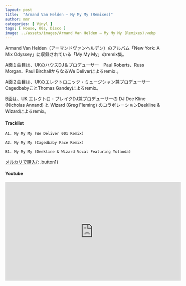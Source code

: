 ```yaml
---
layout: post
title:  "Armand Van Helden – My My My (Remixes)"
author: mmr
categories: [ Vinyl ]
tags: [ House, 00s, Disco ]
image: ../assets/images/Armand Van Helden – My My My (Remixes).webp
---
```


Armand Van Helden（アーマンドヴァンヘルデン）のアルバム「New York: A Mix Odyssey」に収録されている「My My My」のremix集。

A面１曲目は、UKのハウスDJ＆プロデューサー　Paul Roberts、Russ Morgan、Paul BirchallからなるWe Deliverによるremix 。

A面２曲目は、UKのエレクトロニック・ミュージシャン兼プロデューサーCagedbabyことThomas Gandeyによるremix。

B面は、UK エレクトロ・ブレイクDJ兼プロデューサーの DJ Dee Kline (Nicholas Annand) と Wizard (Greg Fleming) のコラボレーションDeekline & Wizardによるremix。

#### Tracklist
```md
A1. My My My (We Deliver 001 Remix)

A2. My My My (Cagedbaby Pace Remix)

B1. My My My (Deekline & Wizard Vocal Featuring Yolanda)
```

[メルカリで購入](https://jp.mercari.com/item/m51538430865?afid=6142608987){: .button1}

#### Youtube
<iframe width="560" height="315" src="https://www.youtube.com/embed/b7BKUJZ2rjI?si=Jqd6uLcvkDcxc7xE" title="YouTube video player" frameborder="0" allow="accelerometer; autoplay; clipboard-write; encrypted-media; gyroscope; picture-in-picture; web-share" referrerpolicy="strict-origin-when-cross-origin" allowfullscreen></iframe>